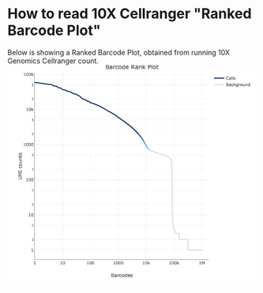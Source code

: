# How to read 10X Cellranger "Ranked Barcode Plot"
Below is showing a Ranked Barcode Plot, obtained from running 10X Genomics Cellranger count. 
![example](RankedBarcodePlot.png)
